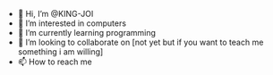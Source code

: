 - 👋 Hi, I’m @KING-JOI
- 👀 I’m interested in computers
- 🌱 I’m currently learning programming
- 💞️ I’m looking to collaborate on [not yet but if you want to teach me something i am willing]
- 📫 How to reach me  

<!---
KING-JOI/KING-JOI is a ✨ special ✨ repository because its `README.md` (this file) appears on your GitHub profile.
You can click the Preview link to take a look at your changes.
--->
